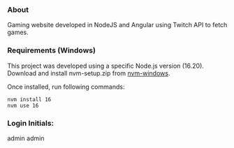 ### About
Gaming website developed in NodeJS and Angular using Twitch API to fetch games.

### Requirements (Windows)

This project was developed using a specific Node.js version (16.20).  
Download and install nvm-setup.zip from [nvm-windows](https://github.com/coreybutler/nvm-windows/releases).

Once installed, run following commands: 
```
nvm install 16
nvm use 16
```

### Login Initials:
admin
admin
